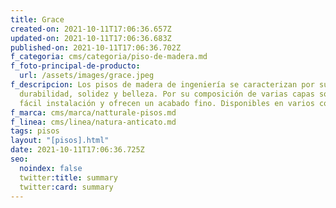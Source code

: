 ```yaml
---
title: Grace
created-on: 2021-10-11T17:06:36.657Z
updated-on: 2021-10-11T17:06:36.683Z
published-on: 2021-10-11T17:06:36.702Z
f_categoria: cms/categoria/piso-de-madera.md
f_foto-principal-de-producto:
  url: /assets/images/grace.jpeg
f_descripcion: Los pisos de madera de ingeniería se caracterizan por su
  durabilidad, solidez y belleza. Por su composición de varias capas son de
  fácil instalación y ofrecen un acabado fino. Disponibles en varios colores.
f_marca: cms/marca/natturale-pisos.md
f_linea: cms/linea/natura-anticato.md
tags: pisos
layout: "[pisos].html"
date: 2021-10-11T17:06:36.725Z
seo:
  noindex: false
  twitter:title: summary
  twitter:card: summary
---
```

